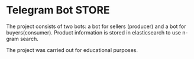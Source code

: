 # Telegram Bot STORE
The project consists of two bots: a bot for sellers (producer) and a bot for buyers(consumer). Product information is stored in elasticsearch to use n-gram search.

The project was carried out for educational purposes.
